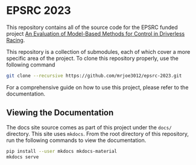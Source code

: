 # EPSRC 2023

This repository contains all of the source code for the EPSRC funded project [An Evaluation of Model-Based Methods for Control in Driverless Racing](https://www.gla.ac.uk/colleges/scienceengineering/students/epsrcvacationinternships2023/anevaluationofmodel-basedmethodsforcontrolindriverlessracing/).

This repository is a collection of submodules, each of which cover a more specific area of the project. To clone this repository properly, use the following command

```bash
git clone --recursive https://github.com/mrjoe3012/epsrc-2023.git
```

For a comprehensive guide on how to use this project, please refer to the documentation.

## Viewing the Documentation

The docs site source comes as part of this project under the `docs/` directory. This site uses `mkdocs`. From the root directory of this repository, run the following commands to view the documentation.

```bash
pip install --user mkdocs mkdocs-material
mkdocs serve
```

